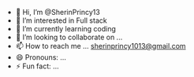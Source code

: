 - 👋 Hi, I’m @SherinPrincy13
- 👀 I’m interested in Full stack
- 🌱 I’m currently learning coding
- 💞️ I’m looking to collaborate on ...
- 📫 How to reach me ... sherinprincy1013@gmail.com
- 😄 Pronouns: ...
- ⚡ Fun fact: ...

<!---
SherinPrincy13/SherinPrincy13 is a ✨ special ✨ repository because its `README.md` (this file) appears on your GitHub profile.
You can click the Preview link to take a look at your changes.
--->
